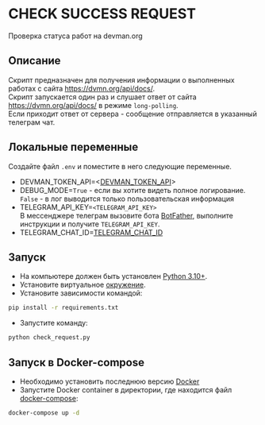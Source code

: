 # CHECK SUCCESS REQUEST
Проверка статуса работ на devman.org

## Описание
Скрипт предназначен для получения информации о выполненных работах с сайта https://dvmn.org/api/docs/.  
Скрипт запускается один раз и слушает ответ от сайта https://dvmn.org/api/docs/ в режиме `long-polling`.  
Если приходит ответ от сервера - сообщение отправляется в указанный телеграм чат. 

## Локальные переменные

Создайте файл `.env` и поместите в него следующие переменные.  
- DEVMAN_TOKEN_API=<[DEVMAN_TOKEN_API](https://dvmn.org/api/docs/)>
- DEBUG_MODE=`True` - если вы хотите видеть полное логирование. `False` - в лог выводится только пользовательская информация
- TELEGRAM_API_KEY=`<TELEGRAM_API_KEY>`  
В мессенджере телеграм вызовите бота [BotFather](https://t.me/BotFather/), выполните инструкции и получите `TELEGRAM_API_KEY`.
- TELEGRAM_CHAT_ID=[TELEGRAM_CHAT_ID](https://t.me/username_to_id_bot)

## Запуск

- На компьютере должен быть установлен [Python 3.10+](https://www.python.org).
- Установите виртуальное [окружение](https://docs.python.org/3/tutorial/venv.html).
- Установите зависимости командой:
``` bash
pip install -r requirements.txt
```
- Запустите команду:
```bash
python check_request.py
```

## Запуск в Docker-compose
- Необходимо установить последнюю версию [Docker](https://www.docker.com)
- Запустите Docker container в директории, где находится файл [docker-compose](docker-compose.yml):
```bash 
docker-compose up -d
```
